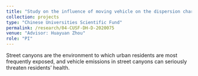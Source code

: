 ```yaml
---
title: "Study on the influence of moving vehicle on the dispersion characteristics of vehicular pollutants in street canyon"
collection: projects
type: "Chinese Universities Scientific Fund"
permalink: /research/04-CUSF-DH-D-2020075
venue: "Advisor: Huayuan Zhou"
role: "PI"
---
```


Street canyons are the environment to which urban residents are most frequently exposed, and vehicle emissions in street canyons can seriously threaten residents’ health. 